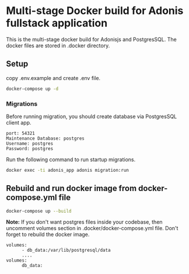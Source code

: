 # Multi-stage Docker build for Adonis fullstack application

This is the multi-stage docker build for Adonisjs and PostgresSQL.
The docker files are stored in .docker directory.

## Setup
copy .env.example and create .env file.

```bash
docker-compose up -d
```


### Migrations
Before running migration, you should create database via PostgresSQL client app.
```Host name: Admins App
port: 54321
Maintenance Database: postgres
Username: postgres
Password: postgres
```

Run the following command to run startup migrations.

```bash
docker exec -ti adonis_app adonis migration:run
```

## Rebuild and run docker image from docker-compose.yml file ##
```bash
docker-compose up --build
```

****Note:**** If you don't want postgres files inside your codebase, then uncomment volumes section in .docker/docker-compose.yml file. Don't forget to rebuild the docker image.
```
volumes:
      - db_data:/var/lib/postgresql/data
      ....
volumes:
      db_data:

```
